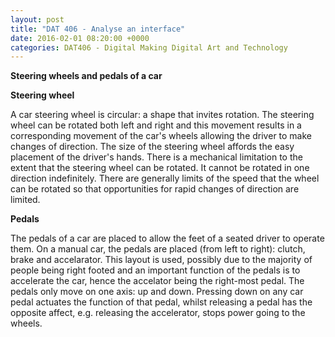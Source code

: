 ```yaml
---
layout: post
title: "DAT 406 - Analyse an interface"
date: 2016-02-01 08:20:00 +0000
categories: DAT406 - Digital Making Digital Art and Technology
---
```


**Steering wheels and pedals of a car**

**Steering wheel**

A car steering wheel is circular: a shape that invites rotation. The steering wheel can be rotated both left and right and this movement results in a corresponding movement of the car's wheels allowing the driver to make changes of direction. The size of the steering wheel affords the easy placement of the driver's hands. There is a mechanical limitation to the extent that the steering wheel can be rotated. It cannot be rotated in one direction indefinitely. There are generally limits of the speed that the wheel can be rotated so that opportunities for rapid changes of direction are limited.

**Pedals**

The pedals of a car are placed to allow the feet of a seated driver to operate them. On a manual car, the pedals are placed (from left to right): clutch, brake and accelarator. This layout is used, possibly due to the majority of people being right footed and an important function of the pedals is to accelerate the car, hence the accelator being the right-most pedal. The pedals only move on one axis: up and down. Pressing down on any car pedal actuates the function of that pedal, whilst releasing a pedal has the opposite affect, e.g. releasing the accelerator, stops power going to the wheels.